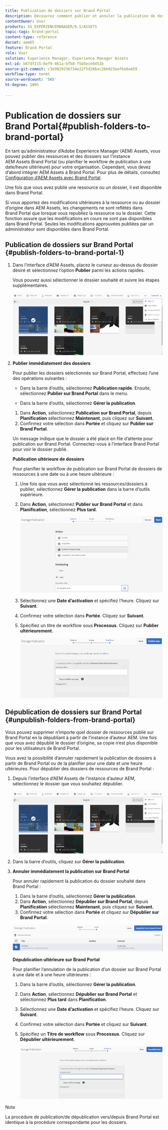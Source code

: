 ```yaml
---
title: Publication de dossiers sur Brand Portal
description: Découvrez comment publier et annuler la publication de dossiers sur Brand Portal.
contentOwner: User
products: SG_EXPERIENCEMANAGER/6.5/ASSETS
topic-tags: brand-portal
content-type: reference
docset: aem65
feature: Brand Portal
role: User
solution: Experience Manager, Experience Manager Assets
exl-id: b67df215-6ef9-461a-bfb8-f5b5ece8451b
source-git-commit: c3e9029236734e22f5d266ac26b923eafbe0a459
workflow-type: tm+mt
source-wordcount: '565'
ht-degree: 100%

---
```


# Publication de dossiers sur Brand Portal{#publish-folders-to-brand-portal}

En tant qu’administrateur d’Adobe Experience Manager (AEM) Assets, vous pouvez publier des ressources et des dossiers sur l’instance AEM Assets Brand Portal (ou planifier le workflow de publication à une date/heure ultérieure) pour votre organisation. Cependant, vous devez d’abord intégrer AEM Assets à Brand Portal. Pour plus de détails, consultez [Configuration d’AEM Assets avec Brand Portal](/help/assets/configure-aem-assets-with-brand-portal.md).

Une fois que vous avez publié une ressource ou un dossier, il est disponible dans Brand Portal.

Si vous apportez des modifications ultérieures à la ressource ou au dossier d’origine dans AEM Assets, les changements ne sont reflétés dans Brand Portal que lorsque vous republiez la ressource ou le dossier. Cette fonction assure que les modifications en cours ne sont pas disponibles dans Brand Portal. Seules les modifications approuvées publiées par un administrateur sont disponibles dans Brand Portal.

## Publication de dossiers sur Brand Portal {#publish-folders-to-brand-portal-1}

1. Dans l’interface d’AEM Assets, placez le curseur au-dessus du dossier désiré et sélectionnez l’option **Publier** parmi les actions rapides.

   Vous pouvez aussi sélectionner le dossier souhaité et suivre les étapes supplémentaires.

   ![publish2bp](assets/publish2bp.png)

1. **Publier immédiatement des dossiers**

   Pour publier les dossiers sélectionnés sur Brand Portal, effectuez l’une des opérations suivantes :

   * Dans la barre d’outils, sélectionnez **Publication rapide**. Ensuite, sélectionnez **Publier sur Brand Portal** dans le menu.

   * Dans la barre d’outils, sélectionnez **Gérer la publication**.

   1. Dans **Action**, sélectionnez **Publication sur Brand Portal**, depuis **Planification** sélectionnez **Maintenant**, puis cliquez sur **Suivant.**
   1. Confirmez votre sélection dans **Portée** et cliquez sur **Publier sur Brand Portal**.

   Un message indique que le dossier a été placé en file d’attente pour publication sur Brand Portal. Connectez-vous à l’interface Brand Portal pour voir le dossier publié.

   **Publication ultérieure de dossiers**

   Pour planifier le workflow de publication sur Brand Portal de dossiers de ressources à une date ou à une heure ultérieure :

   1. Une fois que vous avez sélectionné les ressources/dossiers à publier, sélectionnez **Gérer la publication** dans la barre d’outils supérieure.
   1. Dans **Action**, sélectionnez **Publier sur Brand Portal** et dans **Planification**, sélectionnez **Plus tard**.

      ![publishlaterbp](assets/publishlaterbp.png)

   1. Sélectionnez une **Date d’activation** et spécifiez l’heure. Cliquez sur **Suivant**.
   1. Confirmez votre sélection dans **Portée**. Cliquez sur **Suivant**.
   1. Spécifiez un titre de workflow sous **Processus**. Cliquez sur **Publier ultérieurement**.

      ![manageschedulepub](assets/manageschedulepub.png)

## Dépublication de dossiers sur Brand Portal {#unpublish-folders-from-brand-portal}

Vous pouvez supprimer n’importe quel dossier de ressources publié sur Brand Portal en la dépubliant à partir de l’instance d’auteur AEM. Une fois que vous avez dépublié le dossier d’origine, sa copie n’est plus disponible pour les utilisateurs de Brand Portal.

Vous avez la possibilité d’annuler rapidement la publication de dossiers à partir de Brand Portal ou de la planifier pour une date et une heure ultérieures. Pour dépublier des dossiers de ressources de Brand Portal :

1. Depuis l’interface d’AEM Assets de l’instance d’auteur AEM, sélectionnez le dossier que vous souhaitez dépublier.

   ![publish2bp-1](assets/publish2bp.png)

1. Dans la barre d’outils, cliquez sur **Gérer la publication**.

1. **Annuler immédiatement la publication sur Brand Portal**

   Pour annuler rapidement la publication du dossier souhaité dans Brand Portal :

   1. Dans la barre d’outils, sélectionnez **Gérer la publication**.
   1. Dans **Action**, sélectionnez **Dépublier sur Brand Portal**, depuis **Planification** sélectionnez **Maintenant**, puis cliquez sur **Suivant.**
   1. Confirmez votre sélection dans **Portée** et cliquez sur **Dépublier sur Brand Portal**.

   ![confirm-unpublish](assets/confirm-unpublish.png)

   **Dépublication ultérieure sur Brand Portal**

   Pour planifier l’annulation de la publication d’un dossier sur Brand Portal à une date et à une heure ultérieures :

   1. Dans la barre d’outils, sélectionnez **Gérer la publication**.
   1. Dans **Action**, sélectionnez **Dépublier sur Brand Portal** et sélectionnez **Plus tard** dans **Planification**.
   1. Sélectionnez une **Date d’activation** et spécifiez l’heure. Cliquez sur **Suivant**.
   1. Confirmez votre sélection dans **Portée** et cliquez sur **Suivant**.
   1. Spécifiez un **Titre de workflow** sous **Processus**. Cliquez sur **Dépublier ultérieurement**.

      ![unpublishworkflows](assets/unpublishworkflows.png)

>[!NOTE]
>
>La procédure de publication/de dépublication vers/depuis Brand Portal est identique à la procédure correspondante pour les dossiers.
